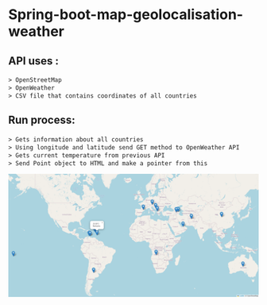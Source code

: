 # Spring-boot-map-geolocalisation-weather
## API uses :
    > OpenStreetMap
    > OpenWeather
    > CSV file that contains coordinates of all countries
## Run process:
    > Gets information about all countries
    > Using longitude and latitude send GET method to OpenWeather API 
    > Gets current temperature from previous API
    > Send Point object to HTML and make a pointer from this
    
![Preview image](map.png) 
